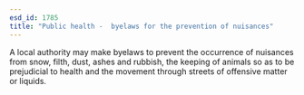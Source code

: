 ```yaml
---
esd_id: 1785
title: "Public health -  byelaws for the prevention of nuisances"
---
```


A local authority may make byelaws  to prevent the occurrence of nuisances from snow, filth, dust, ashes and rubbish,  the keeping of animals so as to be prejudicial to health and the movement through streets of offensive matter or liquids.  

